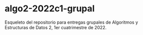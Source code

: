 # algo2-2022c1-grupal

Esqueleto del repositorio para entregas grupales de Algoritmos y Estructuras de Datos 2, 1er cuatrimestre de 2022.

